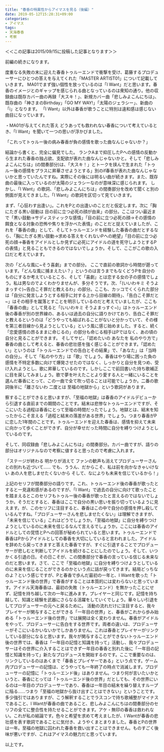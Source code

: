 ```yaml
---
title: "春香の特異性からアイマスを見る（後編）"
date: 2019-05-12T15:28:31+09:00
categories:
- アイマス
tags:
- 天海春香
- 考察
---
```

＜＜この記事は2015/09/15に投稿した記事となります＞＞
<!--more-->
前編の続きになります。

度重なる失敗の末に迎えた春香トゥルーエンドで衝撃を受け、葛藤するプロデューサーにひとつの答えを与えてくれた「MASTER ARTIST01」について記載していきます。
MA01でまず強い個性を放っているのは「I Want」だと思います。春香のイメージとのギャップを感じられる曲となっているのは衆知の通り。他の収録曲は既存カバー曲の再録「大スキ！」、新規カバー曲「悲しみよこんにちは」、既存曲の「神さまのBirthday」「GO MY WAY!」「太陽のジェラシー」、新曲の「i」となります。
「I Want」以外は春香が歌うことに特別は違和感は感じない曲目になっています。

・MA01が与えてくれた答え
どうあっても救われない春香について考えているとき、「I Want」を聞いて一つの思いが浮かびました。

「これってトゥルー後の病み春香が負の感情を歌った曲なんじゃないか？」

結論から書くと、完全に偏見でした。
ランクAまで抑圧したPへの感情の反動から生まれた春香の独占欲、支配欲が表れた曲なんじゃないかと。そして「悲しみよこんにちは」(の間奏部分)は、「大スキ！」とトークを挟んで生まれた「トゥルー後の感情をプラスに昇華させようとする」別のif春香が表れた曲なんじゃないかと思っていたんですね。実際にその後には明るい曲が続きます。また、既存曲の最後に入っているのが太陽のジェラシーなのが意味深に感じられます。
しかし、「I Want」の歌詞、「悲しみよこんにちは」の間奏部分を改めて聞くと別の側面が見えてきました。「I Want」の歌詞を区切って見ていきます。

まず、「心狂わす出逢い」。これをPとの出逢いのことだと仮定します。次に「胸にたぎる黒い鼓動は 目の前に立つ必死の顔が由来」の部分。ここはつい最近まで「黒い鼓動→サディスティックな感情」「目の前に立つ必死の顔→その感情の餌食となる対象の恐怖や焦りを浮かべた表情」のことだと捉えていましたが、これを「春香の曲」として、そしてトゥルーエンドを経験した春香の曲だとするなら、「胸にたぎる黒い鼓動→求める答えをくれないPへの絶望」「目の前に立つ必死の顔→春香をアイドルとしか見ずに必死にアイドルの道を死守しようとするPの表情」と見ることもできるのではないでしょうか。そして、ここがこの歌の入口だと考えています。

次の「どんな風に~そう喜劇」までの部分。
ここで直前の歌詞から時間が遡っています。「どんな風に捕まえたい？」というのは言うまでもなくどうPを自分のものにするか考えているところ、そして「喜劇」とは恋する女の子の感情でしょう。私は男なのでよくわかりませんが、多分そうです。次、「(いいわキミ そうよまっすぐ)~告白こそ罪だと教えるわ」の部分。ここも、カッコでくくられた部分は「自分に発言しようとする相手に対する上から目線の期待」、「告白こそ罪だと~」はその相手を蹴落とすことを明示しているのだと考えていましたが、ここも「春香の曲」として見ると「(いいわキミ そうよまっすぐ~)」はトゥルーエンド後の春香が別の世界線の、あるいは過去の自分に語りかけており、告白こそ罪だと教えるというのは「どうやっても結ばれることがないと分かっていて、その様を第三者目線から見ようとしている」という風に感じ始めました。すると、続く「恋愛感情の昂るままに命じるの」の部分も命じる相手はPではなく、あの頃の自分と見ることができます。
そしてサビ。「認めたいの あなたを 私のやり方で」春香の曲として考えると、春香の悲壮感を強く感じることができます。「認めたい」というのは「トゥルーエンドでの告白とその結果」で、「あなた」は「当時の自分」。そして「私のやり方」は「歌」でしょう。春香はやり場に困った負の感情を不特定多数に向けて爆発させたのではなく、しっかりと自分を見つめ、受け入れようとし、歌に昇華しているのです。しかしここで前回書いた持ち歌補正に目を戻してみましょう。歌で夢を叶えたことより愛する人と一緒にいることを選んだ春香にとって、この一曲で全て吹っ切ることは可能でしょうか。二番の歌詞後半に「離さないわ 二度とは 至福の地獄から」という歌詞があります。

察することができると思いますが、「至福の地獄」は春香のアイドルデビューから引退する直前までの期間のことです。結末は悲惨なトゥルーエンドですが、そこにいたる過程は春香にとって至福の時間だったでしょう。地獄とは、結末を知ったからこそ言える「過程と結末の落差がある世界」でしょう。つまり春香がPに恋した1年間のことです。トゥルーエンドを迎えた春香は、感情を抑えて未来に向かって歩くことができず、自分が幸せだった時間に自分を縛りつけようとしているのです。

そして、同収録曲「悲しみよこんにちは」の間奏部分。カバー曲ですが、語りの部分はオリジナルなので考察に値すると思ったので考慮に入れます。

「ステージが終わる 明かりが消えて ファンの歓声も消えてプロデューサーさんとの別れも近づいて…… でも、ううん、だからこそ、私は前を向かなきゃいけない あの人を悲しませたくないから そして、なによりも未来を信じているから！」

上記のセリフが間奏部分の語りです。これ、トゥルーエンド後の春香が歌ったとすると一見違和感があるのですが、「I Want」で過去の自分に向けて歌ったことを踏まえるとこのセリフもトゥルー後の春香が歌ったと言えるのではないでしょうか。そうだとすると、春香はここで自分の黒い思いを振り切っているように見えます。が、このセリフに注目すると、春香はこの中で自分の感情を押し殺しているんですね。「プロデューサーさんを悲しませたくない」は理解できますが、「未来を信じている」これはどうでしょうか。「至福の地獄」に自分を縛りつけようとしているのに未来を信じるなんて言えるでしょうか。ここには春香のアイドルとしての覚悟とPへの回答が秘められていると思います。トゥルーエンドで春香はPからアイドルとしての春香を大切にしていると言われました。アイドルを辞めたら戻ってきますと答えた春香ですが、すぐに引退することでプロデューサーが悲しむと判断してアイドルを続けることにしたのでしょう。そして、いつかくる引退の日。その日こそが、この間奏部分で春香の言っている信じる未来なのだと思います。さて、ここで「至福の地獄」に自分を縛りつけようとしているのに未来を信じることができるのかという点に話が戻ってきます。結局どっちなのよ？という感じですが、Pと春香で歩んだ最初の一年と、I Wantを歌った「トゥルーエンド後の世界」で春香がすることは本質的には変わらないと思っています。アイドル天海春香は、最初の失敗（トゥルーエンド）を無かったことにせず、記憶を持ち越して次の一年に進みます。プレイヤーと同じです。記憶を持ち越して、知識と経験を武器にさらなる活躍をしていくでしょう。華々しい引退をしてプロデューサーの元へと戻るために。
活動の流れだけに注目すると、我々プレイヤーが関与することができる「一年目の世界」と、春香がこれから歩み始める「トゥルーエンド後の世界」では展開は全く変わりません。春香がアイドルをやって、プロデューサーに告白をする世界です。両者の違いは、プロデューサーがそこにいるかいないかでしかありません。これは春香とプレイヤーがリンクしている部分になると思います。我々が関与することができないトゥルーエンド後の世界では、春香は「一年目の記憶と知識を持って」活動し、我々プロデューサーはその世界に介入することはできず一年目の春香と別れた後に「一年目の記憶と知識を持って」新たなプロデュースを開始するのです。ここで重要なのは、リンクしているのはあくまで「春香とプレイヤーである」という点です。ゲーム内プロデューサーの記憶は、どうやっても一年終了の時点で消滅します。プロデューサーの記憶に「トゥルーエンド後」はありません。つまり何が言いたいかというと、春香にとっては「トゥルーエンド後の世界」だとしても、その世界にいるのは一年目のプロデューサーであり、春香は一年目の結末を繰り替えすループに陥る……つまり「至福の地獄から抜け出すことはできない」ということです。多少強引ではありますが、こう解釈することでラスコンで持ち歌補整がマイナスであること、I Wantが春香の曲であること、悲しみよこんにちはの間奏部分のセリフの全てに整合性を持たせることができます。アケ・無印の春香は救われない。これが私の結論です。色々と希望を求めて考えましたが、I Wantが春香の悲壮感を表す歌詞であることに気付き、ようやくまとまりました。春香とPの世界は一年。至福の地獄に囚われた春香を救い出すことはできません。ものすごく後味が悪いですが、これはアイマスの魅力だと思っています。

以上です。